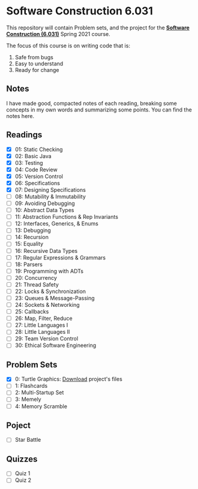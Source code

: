 # Software Construction 6.031

This repository will contain Problem sets, and the project for the **[Software Construction (6.031)](https://web.mit.edu/6.031/www/sp21/)** Spring 2021 course. 

The focus of this course is on writing code that is:
1. Safe from bugs
2. Easy to understand
3. Ready for change

## Notes

I have made good, compacted notes of each reading, breaking some concepts in my own words and summarizing some points. You can find the notes here.

## Readings

- [x] 01: Static Checking
- [x] 02: Basic Java
- [x] 03: Testing
- [x] 04: Code Review
- [x] 05: Version Control
- [x] 06: Specifications
- [x] 07: Designing Specifications
- [ ] 08: Mutability & Immutability
- [ ] 09: Avoiding Debugging
- [ ] 10: Abstract Data Types
- [ ] 11: Abstraction Functions & Rep Invariants
- [ ] 12: Interfaces, Generics, & Enums
- [ ] 13: Debugging
- [ ] 14: Recursion
- [ ] 15: Equality
- [ ] 16: Recursive Data Types
- [ ] 17: Regular Expressions & Grammars
- [ ] 18: Parsers
- [ ] 19: Programming with ADTs
- [ ] 20: Concurrency
- [ ] 21: Thread Safety
- [ ] 22: Locks & Synchronization
- [ ] 23: Queues & Message-Passing
- [ ] 24: Sockets & Networking
- [ ] 25: Callbacks
- [ ] 26: Map, Filter, Reduce
- [ ] 27: Little Languages I
- [ ] 28: Little Languages II
- [ ] 29: Team Version Control
- [ ] 30: Ethical Software Engineering

## Problem Sets

- [x] 0: Turtle Graphics: [Download](https://ocw.mit.edu/ans7870/6/6.005/s16/psets/ps0/ps0.zip) project's files
- [ ] 1: Flashcards
- [ ] 2: Multi-Startup Set
- [ ] 3: Memely
- [ ] 4: Memory Scramble

## Poject

- [ ] Star Battle

## Quizzes

- [ ] Quiz 1
- [ ] Quiz 2
